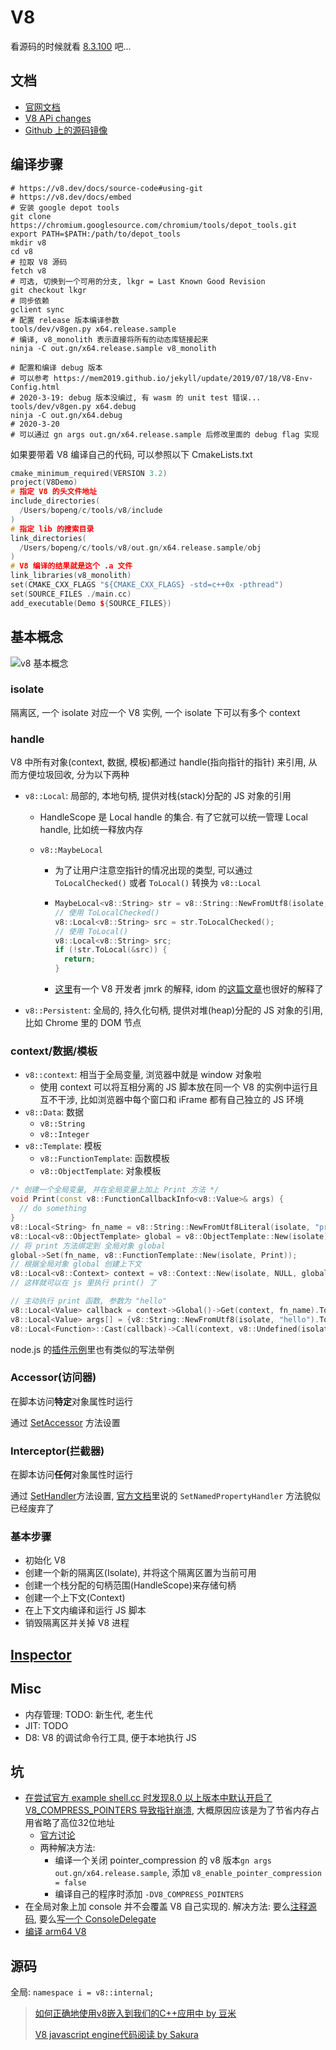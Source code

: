 # V8

看源码的时候就看 [8.3.100](https://github.com/v8/v8/tree/8.3.100) 吧...

## 文档

* [官网文档](https://v8.dev/docs)
* [V8 APi changes](https://docs.google.com/document/d/1g8JFi8T_oAE_7uAri7Njtig7fKaPDfotU6huOa1alds/edit)
* [Github 上的源码镜像](https://github.com/v8/v8)

## 编译步骤

```shell
# https://v8.dev/docs/source-code#using-git
# https://v8.dev/docs/embed
# 安装 google depot tools
git clone https://chromium.googlesource.com/chromium/tools/depot_tools.git
export PATH=$PATH:/path/to/depot_tools
mkdir v8
cd v8
# 拉取 V8 源码
fetch v8
# 可选, 切换到一个可用的分支, lkgr = Last Known Good Revision
git checkout lkgr
# 同步依赖
gclient sync
# 配置 release 版本编译参数
tools/dev/v8gen.py x64.release.sample
# 编译, v8_monolith 表示直接将所有的动态库链接起来
ninja -C out.gn/x64.release.sample v8_monolith

# 配置和编译 debug 版本
# 可以参考 https://mem2019.github.io/jekyll/update/2019/07/18/V8-Env-Config.html
# 2020-3-19: debug 版本没编过, 有 wasm 的 unit test 错误...
tools/dev/v8gen.py x64.debug
ninja -C out.gn/x64.debug
# 2020-3-20
# 可以通过 gn args out.gn/x64.release.sample 后修改里面的 debug flag 实现
```

如果要带着 V8 编译自己的代码, 可以参照以下 CmakeLists.txt

```cpp
cmake_minimum_required(VERSION 3.2)
project(V8Demo)
# 指定 V8 的头文件地址
include_directories(
  /Users/bopeng/c/tools/v8/include
)
# 指定 lib 的搜索目录
link_directories(
  /Users/bopeng/c/tools/v8/out.gn/x64.release.sample/obj
)
# V8 编译的结果就是这个 .a 文件
link_libraries(v8_monolith)
set(CMAKE_CXX_FLAGS "${CMAKE_CXX_FLAGS} -std=c++0x -pthread")
set(SOURCE_FILES ./main.cc)
add_executable(Demo ${SOURCE_FILES})
```

## 基本概念

![v8 基本概念](https://v8.dev/_img/docs/embed/local-persist-handles-review.png)

### isolate

隔离区, 一个 isolate 对应一个 V8 实例, 一个 isolate 下可以有多个 context

### handle

V8 中所有对象(context, 数据, 模板)都通过 handle(指向指针的指针) 来引用, 从而方便垃圾回收, 分为以下两种

* `v8::Local`: 局部的, 本地句柄, 提供对栈(stack)分配的 JS 对象的引用

  * HandleScope 是 Local handle 的集合. 有了它就可以统一管理 Local handle, 比如统一释放内存

  * `v8::MaybeLocal`

    * 为了让用户注意空指针的情况出现的类型, 可以通过 `ToLocalChecked()` 或者 `ToLocal()` 转换为 `v8::Local`

    * ```cpp
      MaybeLocal<v8::String> str = v8::String::NewFromUtf8(isolate, "str");
      // 使用 ToLocalChecked()
      v8::Local<v8::String> src = str.ToLocalChecked();
      // 使用 ToLocal()
      v8::Local<v8::String> src;
      if (!str.ToLocal(&src)) {
      	return;
      }
      ```

    * [这里](https://stackoverflow.com/questions/47114090/what-does-an-empty-maybelocal-mean/47144507#47144507)有一个 V8 开发者 jmrk 的解释, idom 的[这篇文章](https://idom.me/articles/847.html)也很好的解释了

* `v8::Persistent`: 全局的, 持久化句柄, 提供对堆(heap)分配的 JS 对象的引用, 比如 Chrome 里的 DOM 节点

### context/数据/模板

* `v8::context`: 相当于全局变量, 浏览器中就是 window 对象啦
  * 使用 context 可以将互相分离的 JS 脚本放在同一个 V8 的实例中运行且互不干涉, 比如浏览器中每个窗口和 iFrame 都有自己独立的 JS 环境
* `v8::Data`: 数据
  * `v8::String`
  * `v8::Integer`
* `v8::Template`: 模板
  * `v8::FunctionTemplate`: 函数模板
  * `v8::ObjectTemplate`: 对象模板

```cpp
/* 创建一个全局变量, 并在全局变量上加上 Print 方法 */
void Print(const v8::FunctionCallbackInfo<v8::Value>& args) {
  // do something
}
v8::Local<String> fn_name = v8::String::NewFromUtf8Literal(isolate, "print")
v8::Local<v8::ObjectTemplate> global = v8::ObjectTemplate::New(isolate);
// 将 print 方法绑定到 全局对象 global
global->Set(fn_name, v8::FunctionTemplate::New(isolate, Print));
// 根据全局对象 global 创建上下文
v8::Local<v8::Context> context = v8::Context::New(isolate, NULL, global);
// 这样就可以在 js 里执行 print() 了

// 主动执行 print 函数, 参数为 "hello"
v8::Local<Value> callback = context->Global()->Get(context, fn_name).ToLocalChecked();
v8::Local<Value> args[] = {v8::String::NewFromUtf8(isolate, "hello").ToLocalChecked()};
v8::Local<Function>::Cast(callback)->Call(context, v8::Undefined(isolate), 1, args);
```

node.js 的[插件示例](http://nodejs.cn/api/addons.html#addons_addon_examples)里也有类似的写法举例

### Accessor(访问器)

在脚本访问**特定**对象属性时运行

通过 [SetAccessor](https://v8docs.nodesource.com/node-11.14/db/d5f/classv8_1_1_object_template.html#ad65dce5f1e6591d8996ce0d36dce4c06) 方法设置

### Interceptor(拦截器)

在脚本访问**任何**对象属性时运行

通过 [SetHandler](https://v8docs.nodesource.com/node-13.2/db/d5f/classv8_1_1_object_template.html#abe5f002af0f7e22555b9c4fd38faa390)方法设置, [官方文档](https://v8.dev/docs/embed#interceptors)里说的 `SetNamedPropertyHandler` 方法貌似已经废弃了

### 基本步骤

* 初始化 V8
* 创建一个新的隔离区(Isolate), 并将这个隔离区置为当前可用
* 创建一个栈分配的句柄范围(HandleScope)来存储句柄
* 创建一个上下文(Context)
* 在上下文内编译和运行 JS 脚本
* 销毁隔离区并关掉 V8 进程

## [Inspector](2019-10-23-v8-inspector.md)

## Misc

* 内存管理: TODO: 新生代, 老生代
* JIT: TODO
* D8: V8 的调试命令行工具, 便于本地执行 JS

## 坑

* [在尝试官方 example shell.cc 时发现8.0 以上版本中默认开启了 V8_COMPRESS_POINTERS 导致指针崩溃](https://blog.csdn.net/doon/article/details/104404805), 大概原因应该是为了节省内存占用省略了高位32位地址
  * [官方讨论](https://www.mail-archive.com/v8-dev@googlegroups.com/msg160061.html)
  * 两种解决方法:
    * 编译一个关闭 pointer_compression 的 v8 版本`gn args out.gn/x64.release.sample`, 添加 `v8_enable_pointer_compression = false`
    * 编译自己的程序时添加 `-DV8_COMPRESS_POINTERS`
* 在全局对象上加 console 并不会覆盖 V8 自己实现的. 解决方法: 要么[注释源码](https://groups.google.com/d/msg/v8-users/x4pXSWwP1oQ/cpSxB50mAQAJ), 要么[写一个 ConsoleDelegate](https://stackoverflow.com/questions/57531024/v8-console-log-does-not-print)
* [编译 arm64 V8](https://github.com/cstsinghua/V8Android/issues/5)

## 源码

全局: `namespace i = v8::internal;`

> [如何正确地使用v8嵌入到我们的C++应用中 by 豆米](https://blog.5udou.cn/#/blog/detail/Ru-He-Zheng-Que-Di-Shi-Yong-v8Qian-Ru-Dao-Wo-Men-De-CYing-Yong-Zhong-19)
>
> [V8 javascript engine代码阅读 by Sakura](http://eternalsakura13.com/2018/07/09/zujian/)
